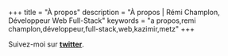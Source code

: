 +++
title = "À propos"
description = "À propos | Rémi Champlon, Développeur Web Full-Stack"
keywords = "a propos,remi champlon,développeur,full-stack,web,kazimir,metz"
+++

Suivez-moi sur **[twitter](https://twitter.com/RemiChamplon)**.